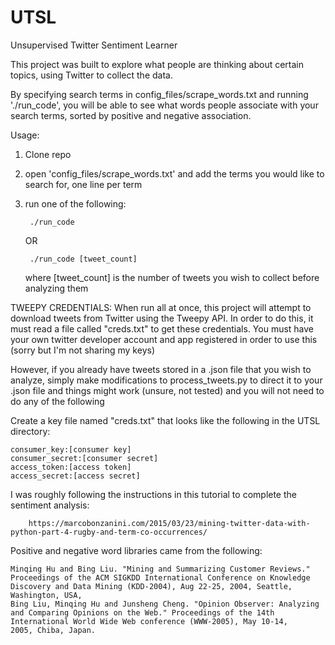 # UTSL
Unsupervised Twitter Sentiment Learner


This project was built to explore what people are thinking about certain topics, using Twitter to collect the data.

By specifying search terms in config_files/scrape_words.txt and running './run_code', you will be able to see what words people associate with your search terms, sorted by positive and negative association.

Usage:

1. Clone repo
2. open 'config_files/scrape_words.txt' and add the terms you would like to search for, one line per term
3. run one of the following:

		./run_code 
	OR 

		./run_code [tweet_count]
	where [tweet_count] is the number of tweets you wish to collect before analyzing them

TWEEPY CREDENTIALS: When run all at once, this project will attempt to download tweets from Twitter using the Tweepy API. In order to do this, it must read a file called "creds.txt" to get these credentials. You must have your own twitter developer account and app registered in order to use this (sorry but I'm not sharing my keys)

However, if you already have tweets stored in a .json file that you wish to analyze, simply make modifications to process_tweets.py to direct it to your .json file and things might work (unsure, not tested) and you will not need to do any of the following

Create a key file named "creds.txt" that looks like the following in the UTSL directory:

	consumer_key:[consumer key]
	consumer_secret:[consumer secret]
	access_token:[access token]
	access_secret:[access secret]


I was roughly following the instructions in this tutorial to complete the sentiment analysis:

		https://marcobonzanini.com/2015/03/23/mining-twitter-data-with-python-part-4-rugby-and-term-co-occurrences/

Positive and negative word libraries came from the following:

	Minqing Hu and Bing Liu. "Mining and Summarizing Customer Reviews." 
	Proceedings of the ACM SIGKDD International Conference on Knowledge 
	Discovery and Data Mining (KDD-2004), Aug 22-25, 2004, Seattle, 
	Washington, USA, 
	Bing Liu, Minqing Hu and Junsheng Cheng. "Opinion Observer: Analyzing 
	and Comparing Opinions on the Web." Proceedings of the 14th 
	International World Wide Web conference (WWW-2005), May 10-14, 
	2005, Chiba, Japan.
